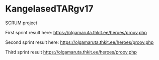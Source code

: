 # KangelasedTARgv17
SCRUM project

First sprint result here:
https://olgamaruta.thkit.ee/heroes/proov.php

Second sprint result here:
https://olgamaruta.thkit.ee/heroes/proov.php

Third sprint result
https://olgamaruta.thkit.ee/heroes/proov.php
